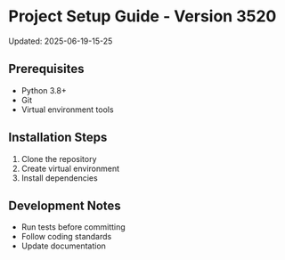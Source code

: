 # Project Setup Guide - Version 3520
Updated: 2025-06-19-15-25

## Prerequisites
- Python 3.8+
- Git
- Virtual environment tools

## Installation Steps
1. Clone the repository
2. Create virtual environment
3. Install dependencies

## Development Notes
- Run tests before committing
- Follow coding standards  
- Update documentation
